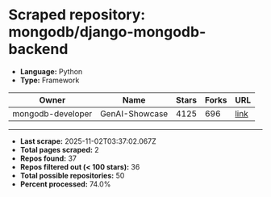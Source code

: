 # Scraped repository: mongodb/django-mongodb-backend
* **Language:** Python
* **Type:** Framework

| Owner | Name | Stars | Forks | URL |
|---|---|---|---|---|
| mongodb-developer | GenAI-Showcase | 4125 | 696 | [link](https://github.com/mongodb-developer/GenAI-Showcase) |

---
* **Last scrape:** 2025-11-02T03:37:02.067Z
* **Total pages scraped:** 2
* **Repos found:** 37
* **Repos filtered out (< 100 stars):** 36
* **Total possible repositories:** 50
* **Percent processed:** 74.0%
